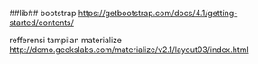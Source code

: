 ##lib##
bootstrap
https://getbootstrap.com/docs/4.1/getting-started/contents/

refferensi tampilan materialize
http://demo.geekslabs.com/materialize/v2.1/layout03/index.html

